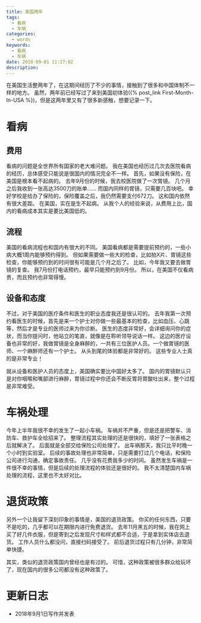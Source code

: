 ```yaml
---
title: 美国两年
tags:
  - 看病
  - 车祸
categories:
  - words
keywords:
  - 看病
  - 车祸
date: 2018-09-01 11:27:02
description:
---
```






在美国生活整两年了，在这期间经历了不少的事情，接触到了很多和中国体制不一样的地方。
虽然，两年前已经写过了来到美国初体验({% post_link First-Month-In-USA %})，但是这两年里又有了很多新感触，想要记录一下。

<escape><!-- more --></escape>

# 看病

## 费用

看病的问题是全世界所有国家的老大难问题。
我在美国也经历过几次去医院看病的经历，总体感受只能说是很国内的情况完全不一样。
首先，如果没有保险，在美国是根本看不起病的。
去年9月份的时候，我去校医院做了一次胃镜。
几个月之后我收到一张高达3500刀的账单......
而国内同样的胃镜，只需要几百块吧。
幸好学校是给办了保险的，保险覆盖之后，我仍然需要支付672刀。
这和国内依然有很大差距。
在美国，实在是生不起病。
从我个人的经验来说，从费用上比，国内的看病成本其实是要比美国低的。

## 流程

美国的看病流程也和国内有很大的不同。
美国看病都是需要提前预约的，一些小病大概1周内能够预约得到。
但如果需要做一些大的检查，比如拍X片、胃镜这些检查，你能够预约到的时间很有可能是几个月之后了。
比如，今年我又要去做胃镜的复查。
我7月份打电话预约，最早只能预约到9月份。
所以，在美国不仅看病贵，而且预约也非常得慢。


## 设备和态度

不过，对于美国的医疗条件和医生的职业态度我还是很认可的。
去年我第一次预约看医生的时候，首先是来一个护士对你做一些最基本的检查，比如血压、心跳等，然后才是专业的医师过来为你诊断。
医生的态度非常好，会详细询问你的症状，而当你提问时，他站立的笔直，就像是在聆听领导说话一样。
这边的医疗设备也非常的好，我做胃镜是全身麻醉的，一共有三位医护人员。一个做胃镜的医师、一个麻醉师还有一个护士。
从头到尾的体验都是非常好的。
这些专业人士真的是非常专业！

就从设备和医护人员的态度上，美国确实要比中国好太多了。
国内的胃镜默认只是对你咽喉和嘴部进行麻醉，胃镜过程中你还会不断反胃将胃酸吐出来，整个过程是非常难受。


# 车祸处理

今年上半年我很不幸的发生了一起小车祸。
车祸并不严重，但是还是把警车、消防车、救护车全给招来了。
整理流程其实处理的还是很快的，填好了一张表格之后就解决了。
后面就是全部交给保险公司处理了。
出车祸那天，我只比平时晚一个小时到实验室。
后续的事故处理也非常简单，只是需要打过几个电话，和保险公司进行沟通，确定事故责任。
几乎没有花费我多少的时间。
虽然发生车祸是一件很不幸的事情，但是后续的处理流程的体验还是很好的。
我不太清楚国内车祸处理的流程，这里也不太好对比。


# 退货政策

另外一个让我留下深刻印象的事情是，美国的退货政策。
你买的任何东西，只要不是吃的，几乎都可以在期限内进行免费退货。
去年11月黑五的时候，我在网上买了好几件衣服，但是寄到之后发现尺寸和样式都不合适，于是拿到实体店去退货。
工作人员什么都没问，直接扫码接受了。
前后退货过程只有几分钟，非常简单快捷。

其实，类似的退货政策国内曾经也是有过的。
可惜，这种政策被很多群众给玩坏了，现在国内的很多公司都没有这种政策了。

# 更新日志

- 2018年9月1日写作并发表

